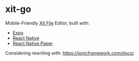 # xit-go
Mobile-Friendly [Xit File](https://xit.jotaen.net/) Editor, built with:
* [Expo](https://docs.expo.dev/)
* [React Native](https://reactnative.dev/)
* [React Native Paper](https://callstack.github.io/react-native-paper/)

Considering rewriting with: https://ionicframework.com/docs/
